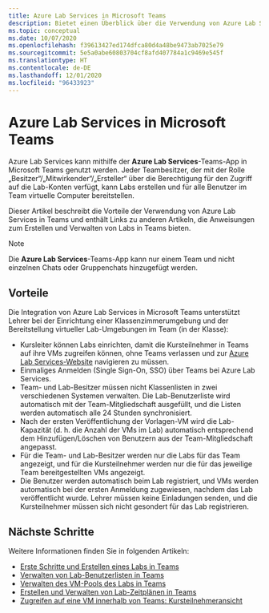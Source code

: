 ```yaml
---
title: Azure Lab Services in Microsoft Teams
description: Bietet einen Überblick über die Verwendung von Azure Lab Services in Microsoft Teams.
ms.topic: conceptual
ms.date: 10/07/2020
ms.openlocfilehash: f39613427ed174dfca80d4a48be9473ab7025e79
ms.sourcegitcommit: 5e5a0abe60803704cf8afd407784a1c9469e545f
ms.translationtype: HT
ms.contentlocale: de-DE
ms.lasthandoff: 12/01/2020
ms.locfileid: "96433923"
---
```

# <a name="azure-lab-services-within-microsoft-teams"></a>Azure Lab Services in Microsoft Teams

Azure Lab Services kann mithilfe der **Azure Lab Services**-Teams-App in Microsoft Teams genutzt werden. Jeder Teambesitzer, der mit der Rolle „Besitzer“/„Mitwirkender“/„Ersteller“ über die Berechtigung für den Zugriff auf die Lab-Konten verfügt, kann Labs erstellen und für alle Benutzer im Team virtuelle Computer bereitstellen.

Dieser Artikel beschreibt die Vorteile der Verwendung von Azure Lab Services in Teams und enthält Links zu anderen Artikeln, die Anweisungen zum Erstellen und Verwalten von Labs in Teams bieten. 

> [!NOTE]
>Die **Azure Lab Services**-Teams-App kann nur einem Team und nicht einzelnen Chats oder Gruppenchats hinzugefügt werden.

## <a name="benefits"></a>Vorteile

Die Integration von Azure Lab Services in Microsoft Teams unterstützt Lehrer bei der Einrichtung einer Klassenzimmerumgebung und der Bereitstellung virtueller Lab-Umgebungen im Team (in der Klasse): 

* Kursleiter können Labs einrichten, damit die Kursteilnehmer in Teams auf ihre VMs zugreifen können, ohne Teams verlassen und zur [Azure Lab Services-Website](https://labs.azure.com) navigieren zu müssen.
* Einmaliges Anmelden (Single Sign-On, SSO) über Teams bei Azure Lab Services.
* Team- und Lab-Besitzer müssen nicht Klassenlisten in zwei verschiedenen Systemen verwalten. Die Lab-Benutzerliste wird automatisch mit der Team-Mitgliedschaft ausgefüllt, und die Listen werden automatisch alle 24 Stunden synchronisiert. 
* Nach der ersten Veröffentlichung der Vorlagen-VM wird die Lab-Kapazität (d. h. die Anzahl der VMs im Lab) automatisch entsprechend dem Hinzufügen/Löschen von Benutzern aus der Team-Mitgliedschaft angepasst. 
* Für die Team- und Lab-Besitzer werden nur die Labs für das Team angezeigt, und für die Kursteilnehmer werden nur die für das jeweilige Team bereitgestellten VMs angezeigt. 
* Die Benutzer werden automatisch beim Lab registriert, und VMs werden automatisch bei der ersten Anmeldung zugewiesen, nachdem das Lab veröffentlicht wurde. Lehrer müssen keine Einladungen senden, und die Kursteilnehmer müssen sich nicht gesondert für das Lab registrieren.  

## <a name="next-steps"></a>Nächste Schritte

Weitere Informationen finden Sie in folgenden Artikeln:

- [Erste Schritte und Erstellen eines Labs in Teams](how-to-get-started-create-lab-within-teams.md)
- [Verwalten von Lab-Benutzerlisten in Teams](how-to-manage-user-lists-within-teams.md)
- [Verwalten des VM-Pools des Labs in Teams](how-to-manage-vm-pool-within-teams.md)
- [Erstellen und Verwalten von Lab-Zeitplänen in Teams](how-to-create-schedules-within-teams.md)
- [Zugreifen auf eine VM innerhalb von Teams: Kursteilnehmeransicht](how-to-access-vm-for-students-within-teams.md)
